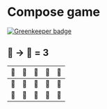 # Compose game

[![Greenkeeper badge](https://badges.greenkeeper.io/weglov/petuch-battleroyal.svg)](https://greenkeeper.io/)

## 🐔 -> 🐣 = 3
| 🐔 | 🐔 | 🐔 | 🐔 | 🐔 |
| --- | --- | --- | --- | --- |
| 🐣 | 🐣 | 🐣 | 🐔 | 🐣 |
| 🐣 | 🐔 | 🐔 | 🐣 | 🐣 |
